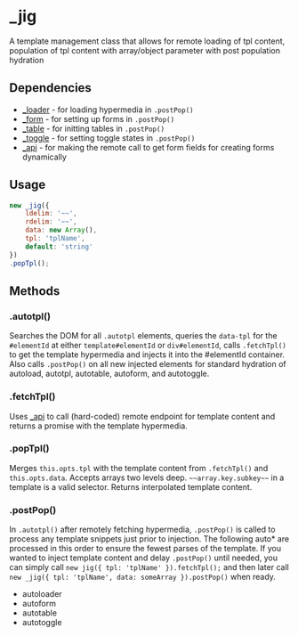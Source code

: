 # _jig
A template management class that allows for remote loading of tpl content, population of tpl content with array/object parameter with post population hydration

## Dependencies
* [_loader](loader.md) - for loading hypermedia in `.postPop()`
* [_form](form.md) - for setting up forms in `.postPop()`
* [_table](table.md) - for initting tables in `.postPop()`
* [_toggle](toggle.md) - for setting toggle states in `.postPop()`
* [_api](api.md) - for making the remote call to get form fields for creating forms dynamically

## Usage

```javascript
new _jig({
	ldelim: '~~',
	rdelim: '~~',
	data: new Array(),
	tpl: 'tplName',
	default: 'string'
})
.popTpl();
```

## Methods

### .autotpl()
Searches the DOM for all `.autotpl` elements, queries the `data-tpl` for the `#elementId` at either `template#elementId` or `div#elementId`, calls `.fetchTpl()` to get the template hypermedia and injects it into the #elementId container. Also calls `.postPop()` on all new injected elements for standard hydration of autoload, autotpl, autotable, autoform, and autotoggle.

### .fetchTpl()
Uses [_api](api.md) to call (hard-coded) remote endpoint for template content and returns a promise with the template hypermedia.

### .popTpl()
Merges `this.opts.tpl` with the template content from `.fetchTpl()` and `this.opts.data`. Accepts arrays two levels deep. `~~array.key.subkey~~` in a template is a valid selector. Returns interpolated template content.

### .postPop()
In `.autotpl()` after remotely fetching hypermedia, `.postPop()` is called to process any template snippets just prior to injection. The following auto* are processed in this order to ensure the fewest parses of the template. If you wanted to inject template content and delay `.postPop()` until needed, you can simply call `new jig({ tpl: 'tplName' }).fetchTpl();` and then later call `new _jig({ tpl: 'tplName', data: someArray }).postPop()` when ready.

* autoloader
* autoform
* autotable
* autotoggle